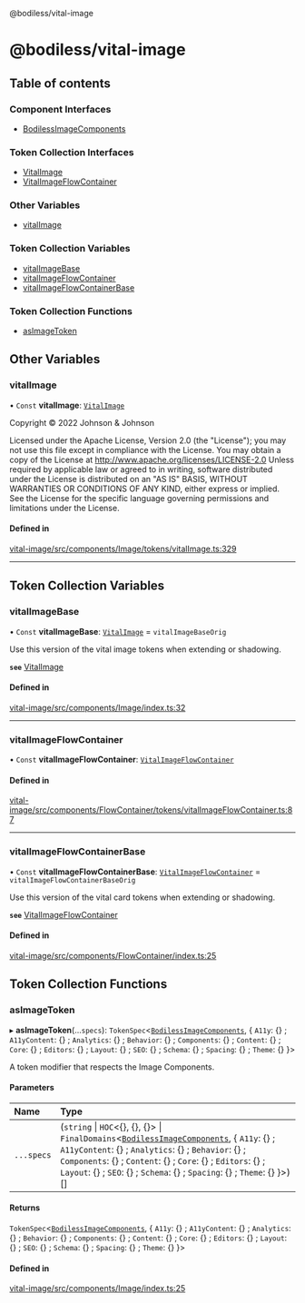 @bodiless/vital-image

# @bodiless/vital-image

## Table of contents

### Component Interfaces

- [BodilessImageComponents](interfaces/BodilessImageComponents.md)

### Token Collection Interfaces

- [VitalImage](interfaces/VitalImage.md)
- [VitalImageFlowContainer](interfaces/VitalImageFlowContainer.md)

### Other Variables

- [vitalImage](README.md#vitalimage)

### Token Collection Variables

- [vitalImageBase](README.md#vitalimagebase)
- [vitalImageFlowContainer](README.md#vitalimageflowcontainer)
- [vitalImageFlowContainerBase](README.md#vitalimageflowcontainerbase)

### Token Collection Functions

- [asImageToken](README.md#asimagetoken)

## Other Variables

### vitalImage

• `Const` **vitalImage**: [`VitalImage`](interfaces/VitalImage.md)

Copyright © 2022 Johnson & Johnson

Licensed under the Apache License, Version 2.0 (the "License");
you may not use this file except in compliance with the License.
You may obtain a copy of the License at
http://www.apache.org/licenses/LICENSE-2.0
Unless required by applicable law or agreed to in writing, software
distributed under the License is distributed on an "AS IS" BASIS,
WITHOUT WARRANTIES OR CONDITIONS OF ANY KIND, either express or implied.
See the License for the specific language governing permissions and
limitations under the License.

#### Defined in

[vital-image/src/components/Image/tokens/vitalImage.ts:329](https://github.com/johnsonandjohnson/Bodiless-JS/blob/8f5687376/packages/vital-image/src/components/Image/tokens/vitalImage.ts#L329)

___

## Token Collection Variables

### vitalImageBase

• `Const` **vitalImageBase**: [`VitalImage`](interfaces/VitalImage.md) = `vitalImageBaseOrig`

Use this version of the vital image tokens when extending or shadowing.

**`see`** [VitalImage](interfaces/VitalImage.md)

#### Defined in

[vital-image/src/components/Image/index.ts:32](https://github.com/johnsonandjohnson/Bodiless-JS/blob/8f5687376/packages/vital-image/src/components/Image/index.ts#L32)

___

### vitalImageFlowContainer

• `Const` **vitalImageFlowContainer**: [`VitalImageFlowContainer`](interfaces/VitalImageFlowContainer.md)

#### Defined in

[vital-image/src/components/FlowContainer/tokens/vitalImageFlowContainer.ts:87](https://github.com/johnsonandjohnson/Bodiless-JS/blob/8f5687376/packages/vital-image/src/components/FlowContainer/tokens/vitalImageFlowContainer.ts#L87)

___

### vitalImageFlowContainerBase

• `Const` **vitalImageFlowContainerBase**: [`VitalImageFlowContainer`](interfaces/VitalImageFlowContainer.md) = `vitalImageFlowContainerBaseOrig`

Use this version of the vital card tokens when extending or shadowing.

**`see`** [VitalImageFlowContainer](interfaces/VitalImageFlowContainer.md)

#### Defined in

[vital-image/src/components/FlowContainer/index.ts:25](https://github.com/johnsonandjohnson/Bodiless-JS/blob/8f5687376/packages/vital-image/src/components/FlowContainer/index.ts#L25)

## Token Collection Functions

### asImageToken

▸ **asImageToken**(...`specs`): `TokenSpec`<[`BodilessImageComponents`](interfaces/BodilessImageComponents.md), { `A11y`: {} ; `A11yContent`: {} ; `Analytics`: {} ; `Behavior`: {} ; `Components`: {} ; `Content`: {} ; `Core`: {} ; `Editors`: {} ; `Layout`: {} ; `SEO`: {} ; `Schema`: {} ; `Spacing`: {} ; `Theme`: {}  }\>

A token modifier that respects the Image Components.

#### Parameters

| Name | Type |
| :------ | :------ |
| `...specs` | (`string` \| `HOC`<{}, {}, {}\> \| `FinalDomains`<[`BodilessImageComponents`](interfaces/BodilessImageComponents.md), { `A11y`: {} ; `A11yContent`: {} ; `Analytics`: {} ; `Behavior`: {} ; `Components`: {} ; `Content`: {} ; `Core`: {} ; `Editors`: {} ; `Layout`: {} ; `SEO`: {} ; `Schema`: {} ; `Spacing`: {} ; `Theme`: {}  }\>)[] |

#### Returns

`TokenSpec`<[`BodilessImageComponents`](interfaces/BodilessImageComponents.md), { `A11y`: {} ; `A11yContent`: {} ; `Analytics`: {} ; `Behavior`: {} ; `Components`: {} ; `Content`: {} ; `Core`: {} ; `Editors`: {} ; `Layout`: {} ; `SEO`: {} ; `Schema`: {} ; `Spacing`: {} ; `Theme`: {}  }\>

#### Defined in

[vital-image/src/components/Image/index.ts:25](https://github.com/johnsonandjohnson/Bodiless-JS/blob/8f5687376/packages/vital-image/src/components/Image/index.ts#L25)

